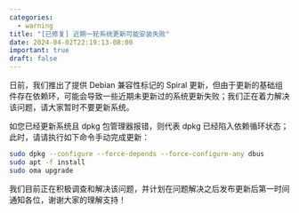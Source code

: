 ```yaml
---
categories:
  - warning
title: "[已修复] 近期一轮系统更新可能安装失败"
date: 2024-04-02T22:19:13-08:00
important: true
draft: false
---
```


日前，我们推出了提供 Debian 兼容性标记的 Spiral 更新，但由于更新的基础组件存在依赖环，可能会导致一些近期未更新过的系统更新失败；我们正在着力解决该问题，请大家暂时不要更新系统。

如您已经更新系统且 dpkg 包管理器报错，则代表 dpkg 已经陷入依赖循环状态；此时，请请执行如下命令手动完成更新：

```bash
sudo dpkg --configure --force-depends --force-configure-any dbus
sudo apt -f install
sudo oma upgrade
```
我们目前正在积极调查和解决该问题，并计划在问题解决之后发布更新后第一时间通知各位，谢谢大家的理解支持！
